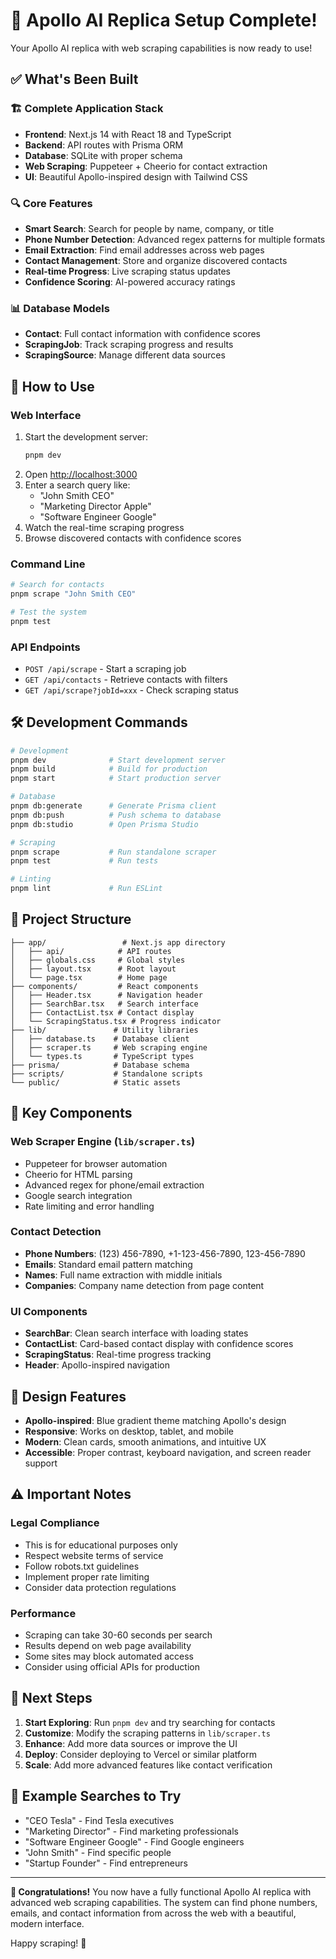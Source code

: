 # 🎉 Apollo AI Replica Setup Complete!

Your Apollo AI replica with web scraping capabilities is now ready to use!

## ✅ What's Been Built

### 🏗️ **Complete Application Stack**
- **Frontend**: Next.js 14 with React 18 and TypeScript
- **Backend**: API routes with Prisma ORM
- **Database**: SQLite with proper schema
- **Web Scraping**: Puppeteer + Cheerio for contact extraction
- **UI**: Beautiful Apollo-inspired design with Tailwind CSS

### 🔍 **Core Features**
- **Smart Search**: Search for people by name, company, or title
- **Phone Number Detection**: Advanced regex patterns for multiple formats
- **Email Extraction**: Find email addresses across web pages
- **Contact Management**: Store and organize discovered contacts
- **Real-time Progress**: Live scraping status updates
- **Confidence Scoring**: AI-powered accuracy ratings

### 📊 **Database Models**
- **Contact**: Full contact information with confidence scores
- **ScrapingJob**: Track scraping progress and results
- **ScrapingSource**: Manage different data sources

## 🚀 **How to Use**

### **Web Interface**
1. Start the development server:
   ```bash
   pnpm dev
   ```
2. Open [http://localhost:3000](http://localhost:3000)
3. Enter a search query like:
   - "John Smith CEO"
   - "Marketing Director Apple"
   - "Software Engineer Google"
4. Watch the real-time scraping progress
5. Browse discovered contacts with confidence scores

### **Command Line**
```bash
# Search for contacts
pnpm scrape "John Smith CEO"

# Test the system
pnpm test
```

### **API Endpoints**
- `POST /api/scrape` - Start a scraping job
- `GET /api/contacts` - Retrieve contacts with filters
- `GET /api/scrape?jobId=xxx` - Check scraping status

## 🛠️ **Development Commands**

```bash
# Development
pnpm dev              # Start development server
pnpm build            # Build for production
pnpm start            # Start production server

# Database
pnpm db:generate      # Generate Prisma client
pnpm db:push          # Push schema to database
pnpm db:studio        # Open Prisma Studio

# Scraping
pnpm scrape           # Run standalone scraper
pnpm test             # Run tests

# Linting
pnpm lint             # Run ESLint
```

## 📁 **Project Structure**
```
├── app/                 # Next.js app directory
│   ├── api/            # API routes
│   ├── globals.css     # Global styles
│   ├── layout.tsx      # Root layout
│   └── page.tsx        # Home page
├── components/         # React components
│   ├── Header.tsx      # Navigation header
│   ├── SearchBar.tsx   # Search interface
│   ├── ContactList.tsx # Contact display
│   └── ScrapingStatus.tsx # Progress indicator
├── lib/               # Utility libraries
│   ├── database.ts    # Database client
│   ├── scraper.ts     # Web scraping engine
│   └── types.ts       # TypeScript types
├── prisma/            # Database schema
├── scripts/           # Standalone scripts
└── public/            # Static assets
```

## 🔧 **Key Components**

### **Web Scraper Engine** (`lib/scraper.ts`)
- Puppeteer for browser automation
- Cheerio for HTML parsing
- Advanced regex for phone/email extraction
- Google search integration
- Rate limiting and error handling

### **Contact Detection**
- **Phone Numbers**: (123) 456-7890, +1-123-456-7890, 123-456-7890
- **Emails**: Standard email pattern matching
- **Names**: Full name extraction with middle initials
- **Companies**: Company name detection from page content

### **UI Components**
- **SearchBar**: Clean search interface with loading states
- **ContactList**: Card-based contact display with confidence scores
- **ScrapingStatus**: Real-time progress tracking
- **Header**: Apollo-inspired navigation

## 🎨 **Design Features**
- **Apollo-inspired**: Blue gradient theme matching Apollo's design
- **Responsive**: Works on desktop, tablet, and mobile
- **Modern**: Clean cards, smooth animations, and intuitive UX
- **Accessible**: Proper contrast, keyboard navigation, and screen reader support

## ⚠️ **Important Notes**

### **Legal Compliance**
- This is for educational purposes only
- Respect website terms of service
- Follow robots.txt guidelines
- Implement proper rate limiting
- Consider data protection regulations

### **Performance**
- Scraping can take 30-60 seconds per search
- Results depend on web page availability
- Some sites may block automated access
- Consider using official APIs for production

## 🚀 **Next Steps**

1. **Start Exploring**: Run `pnpm dev` and try searching for contacts
2. **Customize**: Modify the scraping patterns in `lib/scraper.ts`
3. **Enhance**: Add more data sources or improve the UI
4. **Deploy**: Consider deploying to Vercel or similar platform
5. **Scale**: Add more advanced features like contact verification

## 🎯 **Example Searches to Try**

- "CEO Tesla" - Find Tesla executives
- "Marketing Director" - Find marketing professionals
- "Software Engineer Google" - Find Google engineers
- "John Smith" - Find specific people
- "Startup Founder" - Find entrepreneurs

---

**🎉 Congratulations!** You now have a fully functional Apollo AI replica with advanced web scraping capabilities. The system can find phone numbers, emails, and contact information from across the web with a beautiful, modern interface.

Happy scraping! 🚀 